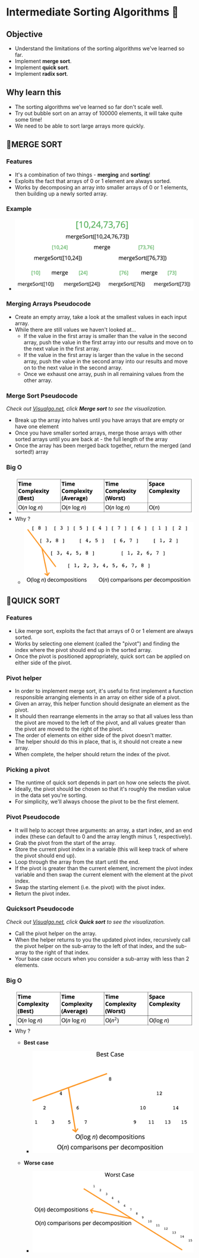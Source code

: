 # Intermediate Sorting Algorithms 🔖

## Objective

- Understand the limitations of the sorting algorithms we've learned so far.
- Implement **merge sort**.
- Implement **quick sort**.
- Implement **radix sort**.

## Why learn this

- The sorting algorithms we've learned so far don't scale well.
- Try out bubble sort on an array of 100000 elements, it will take quite some time!
- We need to be able to sort large arrays more quickly.

## 📌MERGE SORT

### Features

- It's a combination of two things - **merging** and **sorting**!
- Exploits the fact that arrays of 0 or 1 element are always sorted.
- Works by decomposing an array into smaller arrays of 0 or 1 elements, then building up a newly sorted array.

### Example

- ![Merge Sort example](../../assets/images/algorithms/merge-sort-1.png)

### Merging Arrays Pseudocode

- Create an empty array, take a look at the smallest values in each input array.
- While there are still values we haven't looked at...
  - If the value in the first array is smaller than the value in the second array, push the value in the first array into our results and move on to the next value in the first array.
  - If the value in the first array is larger than the value in the second array, push the value in the second array into our results and move on to the next value in the second array.
  - Once we exhaust one array, push in all remaining values from the other array.

### Merge Sort Pseudocode
*Check out [Visualgo.net](https://visualgo.net/en/sorting), click **Merge sort** to see the visualization.*

- Break up the array into halves until you have arrays that are empty or have one element
- Once you have smaller sorted arrays, merge those arrays with other sorted arrays until you are back at - the full length of the array
- Once the array has been merged back together, return the merged (and sorted!) array

### Big O

- ![Merge Sort Big O](../../assets/images/algorithms/merge-sort-bigO.png)
- Why ?
  - ![Merge Sort Big O Why?](../../assets/images/algorithms/merge-sort-bigO-why.png)

## 📌QUICK SORT

### Features

- Like merge sort, exploits the fact that arrays of 0 or 1 element are always sorted.
- Works by selecting one element (called the "pivot") and finding the index where the pivot should end up in the sorted array.
- Once the pivot is positioned appropriately, quick sort can be applied on either side of the pivot.

### Pivot helper

- In order to implement merge sort, it's useful to first implement a function responsible arranging elements in an array on either side of a pivot.
- Given an array, this helper function should designate an element as the pivot.
- It should then rearrange elements in the array so that all values less than the pivot are moved to the left of the pivot, and all values greater than the pivot are moved to the right of the pivot.
- The order of elements on either side of the pivot doesn't matter.
- The helper should do this in place, that is, it should not create a new array.
- When complete, the helper should return the index of the pivot.

### Picking a pivot

- The runtime of quick sort depends in part on how one selects the pivot.
- Ideally, the pivot should be chosen so that it's roughly the median value in the data set you're sorting.
- For simplicity, we'll always choose the pivot to be the first element.

### Pivot Pseudocode

- It will help to accept three arguments: an array, a start index, and an end index (these can default to 0 and the array length minus 1, respectively).
- Grab the pivot from the start of the array.
- Store the current pivot index in a variable (this will keep track of where the pivot should end up).
- Loop through the array from the start until the end.
- If the pivot is greater than the current element, increment the pivot index variable and then swap the current element with the element at the pivot index.
- Swap the starting element (i.e. the pivot) with the pivot index.
- Return the pivot index.

### Quicksort Pseudocode
*Check out [Visualgo.net](https://visualgo.net/en/sorting), click **Quick sort** to see the visualization.*

- Call the pivot helper on the array.
- When the helper returns to you the updated pivot index, recursively call the pivot helper on the sub-array to the left of that index, and the sub-array to the right of that index.
- Your base case occurs when you consider a sub-array with less than 2 elements.

### Big O

- ![Quick Sort Big O](../../assets/images/algorithms/quick-sort-bigO.png)
- Why ?
  - **Best case**

    - ![Quick Sort Big O Why Best case?](../../assets/images/algorithms/quick-sort-bigO-why-best.png)
  - **Worse case**

    - ![Quick Sort Big O Why Worse case?](../../assets/images/algorithms/quick-sort-bigO-why-worse.png)
